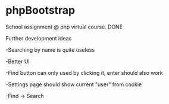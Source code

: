 phpBootstrap
============
School assignment @ php virtual course.
DONE

Further development ideas

-Searching by name is quite useless

-Better UI

-Find button can only used by clicking it, enter should also work

-Settings page should show current "user" from cookie

-Find -> Search
